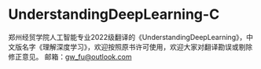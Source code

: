 # UnderstandingDeepLearning-C
郑州经贸学院人工智能专业2022级翻译的《UnderstandingDeepLearning》，中文版名字《理解深度学习》，欢迎按照原书许可使用，欢迎大家对翻译勘误或剔除修正意见。
邮箱：gw_fu@outlook.com
